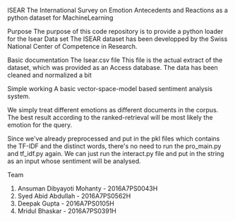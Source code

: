ISEAR
The International Survey on Emotion Antecedents and Reactions as a python dataset for MachineLearning

Purpose
The purpose of this code repository is to provide a python loader for the Isear Data set
The ISEAR dataset has been developped by the Swiss National Center of Competence in Research.

Basic documentation
The Isear.csv file
This file is the actual extract of the dataset, which was provided as an Access database.
The data has been cleaned and normalized a bit 

Simple working
A basic vector-space-model based sentiment analysis system. 

We simply treat different emotions as different documents in the corpus. The best result according to the ranked-retrieval
will be most likely the emotion for the query. 

Since we've already preprocessed and put in the pkl files which contains the TF-IDF and the distinct words, there's no need to run
the pro_main.py and tf_idf.py again. We can just run the interact.py file and put in the string as an input whose sentiment will be analysed.

Team 
1) Ansuman Dibyayoti Mohanty - 2016A7PS0043H 
2) Syed Abid Abdullah - 2016A7PS0562H 
3) Deepak Gupta - 2016A7PS0105H 
4) Mridul Bhaskar - 2016A7PS0391H 
